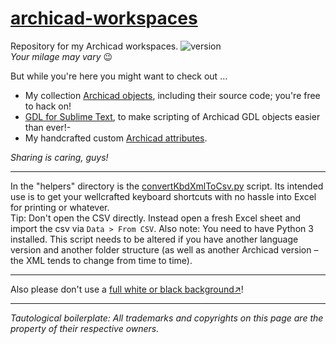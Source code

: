 # [archicad-workspaces](https://github.com/runxel/archicad-workspaces)

Repository for my Archicad workspaces. ![version](https://img.shields.io/badge/compatibility-23-lightgrey?style=flat-square&logo=archicad&logoColor=white)  
_Your milage may vary_ 😉

But while you're here you might want to check out …
- My collection [Archicad objects](https://github.com/runxel/ArchiCAD-Objects), including their source code; you're free to hack on!
- [GDL for Sublime Text](https://github.com/runxel/GDL-sublime), to make scripting of Archicad GDL objects easier than ever!-
- My handcrafted custom [Archicad attributes](https://github.com/runxel/archicad-attributes).

_Sharing is caring, guys!_

---

In the "helpers" directory is the [convertKbdXmlToCsv.py](/helpers/convertKbdXmlToCsv.py) script. Its intended use is to get your wellcrafted keyboard shortcuts with no hassle into Excel for printing or whatever.  
Tip: Don't open the CSV directly. Instead open a fresh Excel sheet and import the csv via `Data > From CSV`.
Also note: You need to have Python 3 installed. This script needs to be altered if you have another language version and another folder structure (as well as another Archicad version – the XML tends to change from time to time).

---

Also please don't use a [full white or black background↗](https://www.onland.info/archives/2006/04/background_beige_237_236_202.php)!

---

_Tautological boilerplate: All trademarks and copyrights on this page are the property of their respective owners._
